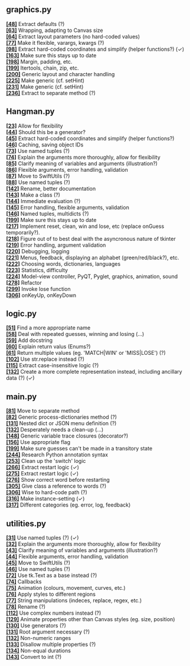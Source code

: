 graphics.py  
-----------  
  
[**[48]**](https://github.com/SwiftsNamesake/Hangman/blob/master/graphics.py#L48 "View") Extract defaults (?)  
[**[63]**](https://github.com/SwiftsNamesake/Hangman/blob/master/graphics.py#L63 "View") Wrapping, adapting to Canvas size  
[**[64]**](https://github.com/SwiftsNamesake/Hangman/blob/master/graphics.py#L64 "View") Extract layout parameters (no hard-coded values)  
[**[77]**](https://github.com/SwiftsNamesake/Hangman/blob/master/graphics.py#L77 "View") Make it flexible, varargs, kwargs (?)  
[**[98]**](https://github.com/SwiftsNamesake/Hangman/blob/master/graphics.py#L98 "View") Extract hard-coded coordinates and simplify (helper functions?) (✓)  
[**[163]**](https://github.com/SwiftsNamesake/Hangman/blob/master/graphics.py#L163 "View") Make sure this stays up to date  
[**[198]**](https://github.com/SwiftsNamesake/Hangman/blob/master/graphics.py#L198 "View") Margin, padding, etc.  
[**[199]**](https://github.com/SwiftsNamesake/Hangman/blob/master/graphics.py#L199 "View") Itertools, chain, zip, etc.  
[**[200]**](https://github.com/SwiftsNamesake/Hangman/blob/master/graphics.py#L200 "View") Generic layout and character handling  
[**[225]**](https://github.com/SwiftsNamesake/Hangman/blob/master/graphics.py#L225 "View") Make generic (cf. setHint)  
[**[231]**](https://github.com/SwiftsNamesake/Hangman/blob/master/graphics.py#L231 "View") Make generic (cf. setHint)  
[**[236]**](https://github.com/SwiftsNamesake/Hangman/blob/master/graphics.py#L236 "View") Extract to separate method (?)  
  
Hangman.py  
----------  
  
[**[23]**](https://github.com/SwiftsNamesake/Hangman/blob/master/Hangman.py#L23 "View") Allow for flexibility  
[**[44]**](https://github.com/SwiftsNamesake/Hangman/blob/master/Hangman.py#L44 "View") Should this be a generator?  
[**[45]**](https://github.com/SwiftsNamesake/Hangman/blob/master/Hangman.py#L45 "View") Extract hard-coded coordinates and simplify (helper functions?)  
[**[46]**](https://github.com/SwiftsNamesake/Hangman/blob/master/Hangman.py#L46 "View") Caching, saving object IDs  
[**[73]**](https://github.com/SwiftsNamesake/Hangman/blob/master/Hangman.py#L73 "View") Use named tuples (?)  
[**[74]**](https://github.com/SwiftsNamesake/Hangman/blob/master/Hangman.py#L74 "View") Explain the arguments more thoroughly, allow for flexibility  
[**[85]**](https://github.com/SwiftsNamesake/Hangman/blob/master/Hangman.py#L85 "View") Clarify meaning of variables and arguments (illustration?)  
[**[86]**](https://github.com/SwiftsNamesake/Hangman/blob/master/Hangman.py#L86 "View") Flexible arguments, error handling, validation  
[**[87]**](https://github.com/SwiftsNamesake/Hangman/blob/master/Hangman.py#L87 "View") Move to SwiftUtils (?)  
[**[88]**](https://github.com/SwiftsNamesake/Hangman/blob/master/Hangman.py#L88 "View") Use named tuples (?)  
[**[142]**](https://github.com/SwiftsNamesake/Hangman/blob/master/Hangman.py#L142 "View") Rename, better documentation  
[**[143]**](https://github.com/SwiftsNamesake/Hangman/blob/master/Hangman.py#L143 "View") Make a class (?)  
[**[144]**](https://github.com/SwiftsNamesake/Hangman/blob/master/Hangman.py#L144 "View") Immediate evaluation (?)  
[**[145]**](https://github.com/SwiftsNamesake/Hangman/blob/master/Hangman.py#L145 "View") Error handling, flexible arguments, validation  
[**[146]**](https://github.com/SwiftsNamesake/Hangman/blob/master/Hangman.py#L146 "View") Named tuples, multidicts (?)  
[**[199]**](https://github.com/SwiftsNamesake/Hangman/blob/master/Hangman.py#L199 "View") Make sure this stays up to date  
[**[217]**](https://github.com/SwiftsNamesake/Hangman/blob/master/Hangman.py#L217 "View") Implement reset, clean, win and lose, etc (replace onGuess temporarily?).  
[**[218]**](https://github.com/SwiftsNamesake/Hangman/blob/master/Hangman.py#L218 "View") Figure out of to best deal with the asyncronous nature of tkinter  
[**[219]**](https://github.com/SwiftsNamesake/Hangman/blob/master/Hangman.py#L219 "View") Error handling, argument validation  
[**[220]**](https://github.com/SwiftsNamesake/Hangman/blob/master/Hangman.py#L220 "View") Debugging, logging  
[**[221]**](https://github.com/SwiftsNamesake/Hangman/blob/master/Hangman.py#L221 "View") Menus, feedback, displaying an alphabet (green/red/black?), etc.  
[**[222]**](https://github.com/SwiftsNamesake/Hangman/blob/master/Hangman.py#L222 "View") Choosing words, dictionaries, languages  
[**[223]**](https://github.com/SwiftsNamesake/Hangman/blob/master/Hangman.py#L223 "View") Statistics, difficulty  
[**[224]**](https://github.com/SwiftsNamesake/Hangman/blob/master/Hangman.py#L224 "View") Model-view controller, PyQT, Pyglet, graphics, animation, sound  
[**[278]**](https://github.com/SwiftsNamesake/Hangman/blob/master/Hangman.py#L278 "View") Refactor  
[**[299]**](https://github.com/SwiftsNamesake/Hangman/blob/master/Hangman.py#L299 "View") Invoke lose function  
[**[306]**](https://github.com/SwiftsNamesake/Hangman/blob/master/Hangman.py#L306 "View") onKeyUp, onKeyDown  
  
logic.py  
--------  
  
[**[51]**](https://github.com/SwiftsNamesake/Hangman/blob/master/logic.py#L51 "View") Find a more appropriate name  
[**[58]**](https://github.com/SwiftsNamesake/Hangman/blob/master/logic.py#L58 "View") Deal with repeated guesses, winning and losing (...)  
[**[59]**](https://github.com/SwiftsNamesake/Hangman/blob/master/logic.py#L59 "View") Add docstring  
[**[60]**](https://github.com/SwiftsNamesake/Hangman/blob/master/logic.py#L60 "View") Explain return valus (Enums?)  
[**[61]**](https://github.com/SwiftsNamesake/Hangman/blob/master/logic.py#L61 "View") Return multiple values (eg. 'MATCH|WIN' or 'MISS|LOSE') (?)  
[**[102]**](https://github.com/SwiftsNamesake/Hangman/blob/master/logic.py#L102 "View") Use str.replace instead (?)  
[**[115]**](https://github.com/SwiftsNamesake/Hangman/blob/master/logic.py#L115 "View") Extract case-insensitive logic (?)  
[**[132]**](https://github.com/SwiftsNamesake/Hangman/blob/master/logic.py#L132 "View") Create a more complete representation instead, including ancillary data (?) (✓)  
  
main.py  
-------  
  
[**[81]**](https://github.com/SwiftsNamesake/Hangman/blob/master/main.py#L81 "View") Move to separate method  
[**[82]**](https://github.com/SwiftsNamesake/Hangman/blob/master/main.py#L82 "View") Generic process-dictionaries method (?)  
[**[131]**](https://github.com/SwiftsNamesake/Hangman/blob/master/main.py#L131 "View") Nested dict or JSON menu definition (?)  
[**[132]**](https://github.com/SwiftsNamesake/Hangman/blob/master/main.py#L132 "View") Desperately needs a clean-up (...)  
[**[148]**](https://github.com/SwiftsNamesake/Hangman/blob/master/main.py#L148 "View") Generic variable trace closures (decorator?)  
[**[156]**](https://github.com/SwiftsNamesake/Hangman/blob/master/main.py#L156 "View") Use appropriate flag  
[**[199]**](https://github.com/SwiftsNamesake/Hangman/blob/master/main.py#L199 "View") Make sure guesses can't be made in a transitory state  
[**[244]**](https://github.com/SwiftsNamesake/Hangman/blob/master/main.py#L244 "View") Research Python annotation syntax  
[**[253]**](https://github.com/SwiftsNamesake/Hangman/blob/master/main.py#L253 "View") Clean up the 'switch' logic  
[**[266]**](https://github.com/SwiftsNamesake/Hangman/blob/master/main.py#L266 "View") Extract restart logic (✓)  
[**[275]**](https://github.com/SwiftsNamesake/Hangman/blob/master/main.py#L275 "View") Extract restart logic (✓)  
[**[276]**](https://github.com/SwiftsNamesake/Hangman/blob/master/main.py#L276 "View") Show correct word before restarting  
[**[305]**](https://github.com/SwiftsNamesake/Hangman/blob/master/main.py#L305 "View") Give class a reference to words (?)  
[**[306]**](https://github.com/SwiftsNamesake/Hangman/blob/master/main.py#L306 "View") Wise to hard-code path (?)  
[**[316]**](https://github.com/SwiftsNamesake/Hangman/blob/master/main.py#L316 "View") Make instance-setting (✓)  
[**[317]**](https://github.com/SwiftsNamesake/Hangman/blob/master/main.py#L317 "View") Different categories (eg. error, log, feedback)  
  
utilities.py  
------------  
  
[**[31]**](https://github.com/SwiftsNamesake/Hangman/blob/master/utilities.py#L31 "View") Use named tuples (?) (✓)  
[**[32]**](https://github.com/SwiftsNamesake/Hangman/blob/master/utilities.py#L32 "View") Explain the arguments more thoroughly, allow for flexibility  
[**[43]**](https://github.com/SwiftsNamesake/Hangman/blob/master/utilities.py#L43 "View") Clarify meaning of variables and arguments (illustration?)  
[**[44]**](https://github.com/SwiftsNamesake/Hangman/blob/master/utilities.py#L44 "View") Flexible arguments, error handling, validation  
[**[45]**](https://github.com/SwiftsNamesake/Hangman/blob/master/utilities.py#L45 "View") Move to SwiftUtils (?)  
[**[46]**](https://github.com/SwiftsNamesake/Hangman/blob/master/utilities.py#L46 "View") Use named tuples (?)  
[**[72]**](https://github.com/SwiftsNamesake/Hangman/blob/master/utilities.py#L72 "View") Use tk.Text as a base instead (?)  
[**[74]**](https://github.com/SwiftsNamesake/Hangman/blob/master/utilities.py#L74 "View") Callbacks  
[**[75]**](https://github.com/SwiftsNamesake/Hangman/blob/master/utilities.py#L75 "View") Animation (colours, movement, curves, etc.)  
[**[76]**](https://github.com/SwiftsNamesake/Hangman/blob/master/utilities.py#L76 "View") Apply styles to different regions  
[**[77]**](https://github.com/SwiftsNamesake/Hangman/blob/master/utilities.py#L77 "View") String manipulations (indeces, replace, regex, etc.)  
[**[78]**](https://github.com/SwiftsNamesake/Hangman/blob/master/utilities.py#L78 "View") Rename (?)  
[**[112]**](https://github.com/SwiftsNamesake/Hangman/blob/master/utilities.py#L112 "View") Use complex numbers instead (?)  
[**[129]**](https://github.com/SwiftsNamesake/Hangman/blob/master/utilities.py#L129 "View") Animate properties other than Canvas styles (eg. size, position)  
[**[130]**](https://github.com/SwiftsNamesake/Hangman/blob/master/utilities.py#L130 "View") Use generators (?)  
[**[131]**](https://github.com/SwiftsNamesake/Hangman/blob/master/utilities.py#L131 "View") Root argument necessary (?)  
[**[132]**](https://github.com/SwiftsNamesake/Hangman/blob/master/utilities.py#L132 "View") Non-numeric ranges  
[**[133]**](https://github.com/SwiftsNamesake/Hangman/blob/master/utilities.py#L133 "View") Disallow multiple properties (?)  
[**[134]**](https://github.com/SwiftsNamesake/Hangman/blob/master/utilities.py#L134 "View") Non-equal durations  
[**[143]**](https://github.com/SwiftsNamesake/Hangman/blob/master/utilities.py#L143 "View") Convert to int (?)  
  
